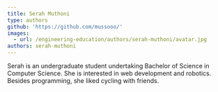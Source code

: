 ```yaml
---
title: Serah Muthoni
type: authors
github: 'https://github.com/mussooo/'
images:
  - url: /engineering-education/authors/serah-muthoni/avatar.jpg
authors: serah-muthoni
---
```

Serah is an undergraduate student undertaking Bachelor of Science in Computer Science. She is interested in web development and robotics. Besides programming, she liked cycling with friends.
